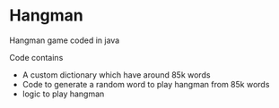 # Hangman
Hangman game coded in java


Code contains



* A custom dictionary which have around 85k words
* Code to generate a random word to play hangman from 85k words 
* logic to play hangman
